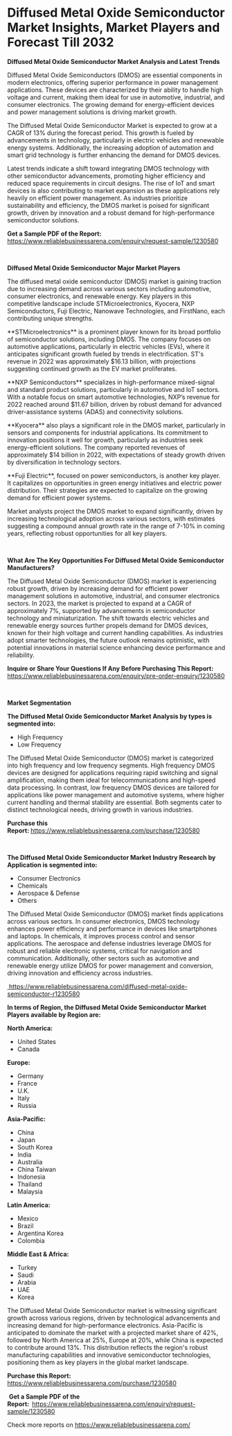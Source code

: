 <p><h1>Diffused Metal Oxide Semiconductor Market Insights, Market Players and Forecast Till 2032</h1></p><p><strong>Diffused Metal Oxide Semiconductor Market Analysis and Latest Trends</strong></p>
<p><p>Diffused Metal Oxide Semiconductors (DMOS) are essential components in modern electronics, offering superior performance in power management applications. These devices are characterized by their ability to handle high voltage and current, making them ideal for use in automotive, industrial, and consumer electronics. The growing demand for energy-efficient devices and power management solutions is driving market growth.</p><p>The Diffused Metal Oxide Semiconductor Market is expected to grow at a CAGR of 13% during the forecast period. This growth is fueled by advancements in technology, particularly in electric vehicles and renewable energy systems. Additionally, the increasing adoption of automation and smart grid technology is further enhancing the demand for DMOS devices.</p><p>Latest trends indicate a shift toward integrating DMOS technology with other semiconductor advancements, promoting higher efficiency and reduced space requirements in circuit designs. The rise of IoT and smart devices is also contributing to market expansion as these applications rely heavily on efficient power management. As industries prioritize sustainability and efficiency, the DMOS market is poised for significant growth, driven by innovation and a robust demand for high-performance semiconductor solutions.</p></p>
<p><strong>Get a Sample PDF of the Report:&nbsp;</strong> <a href="https://www.reliablebusinessarena.com/enquiry/request-sample/1230580?utm_campaign=2279&utm_medium=2&utm_source=Github&utm_content=ia&utm_term=13022025&utm_id=diffused-metal-oxide-semiconductor">https://www.reliablebusinessarena.com/enquiry/request-sample/1230580</a></p>
<p>&nbsp;</p>
<p><strong>Diffused Metal Oxide Semiconductor Major Market Players</strong></p>
<p><p>The diffused metal oxide semiconductor (DMOS) market is gaining traction due to increasing demand across various sectors including automotive, consumer electronics, and renewable energy. Key players in this competitive landscape include STMicroelectronics, Kyocera, NXP Semiconductors, Fuji Electric, Nanowave Technologies, and FirstNano, each contributing unique strengths.</p><p>**STMicroelectronics** is a prominent player known for its broad portfolio of semiconductor solutions, including DMOS. The company focuses on automotive applications, particularly in electric vehicles (EVs), where it anticipates significant growth fueled by trends in electrification. ST's revenue in 2022 was approximately $16.13 billion, with projections suggesting continued growth as the EV market proliferates. </p><p>**NXP Semiconductors** specializes in high-performance mixed-signal and standard product solutions, particularly in automotive and IoT sectors. With a notable focus on smart automotive technologies, NXP’s revenue for 2022 reached around $11.67 billion, driven by robust demand for advanced driver-assistance systems (ADAS) and connectivity solutions.</p><p>**Kyocera** also plays a significant role in the DMOS market, particularly in sensors and components for industrial applications. Its commitment to innovation positions it well for growth, particularly as industries seek energy-efficient solutions. The company reported revenues of approximately $14 billion in 2022, with expectations of steady growth driven by diversification in technology sectors.</p><p>**Fuji Electric**, focused on power semiconductors, is another key player. It capitalizes on opportunities in green energy initiatives and electric power distribution. Their strategies are expected to capitalize on the growing demand for efficient power systems.</p><p>Market analysts project the DMOS market to expand significantly, driven by increasing technological adoption across various sectors, with estimates suggesting a compound annual growth rate in the range of 7-10% in coming years, reflecting robust opportunities for all key players.</p></p>
<p>&nbsp;</p>
<p><strong>What Are The Key Opportunities For Diffused Metal Oxide Semiconductor Manufacturers?</strong></p>
<p><p>The Diffused Metal Oxide Semiconductor (DMOS) market is experiencing robust growth, driven by increasing demand for efficient power management solutions in automotive, industrial, and consumer electronics sectors. In 2023, the market is projected to expand at a CAGR of approximately 7%, supported by advancements in semiconductor technology and miniaturization. The shift towards electric vehicles and renewable energy sources further propels demand for DMOS devices, known for their high voltage and current handling capabilities. As industries adopt smarter technologies, the future outlook remains optimistic, with potential innovations in material science enhancing device performance and reliability.</p></p>
<p><strong>Inquire or Share Your Questions If Any Before Purchasing This Report:</strong> <a href="https://www.reliablebusinessarena.com/enquiry/pre-order-enquiry/1230580?utm_campaign=2279&utm_medium=2&utm_source=Github&utm_content=ia&utm_term=13022025&utm_id=diffused-metal-oxide-semiconductor">https://www.reliablebusinessarena.com/enquiry/pre-order-enquiry/1230580</a></p>
<p>&nbsp;</p>
<p><strong>Market Segmentation</strong></p>
<p><strong>The Diffused Metal Oxide Semiconductor Market Analysis by types is segmented into:</strong></p>
<p><ul><li>High Frequency</li><li>Low Frequency</li></ul></p>
<p><p>The Diffused Metal Oxide Semiconductor (DMOS) market is categorized into high frequency and low frequency segments. High frequency DMOS devices are designed for applications requiring rapid switching and signal amplification, making them ideal for telecommunications and high-speed data processing. In contrast, low frequency DMOS devices are tailored for applications like power management and automotive systems, where higher current handling and thermal stability are essential. Both segments cater to distinct technological needs, driving growth in various industries.</p></p>
<p><strong>Purchase this Report:&nbsp;</strong><a href="https://www.reliablebusinessarena.com/purchase/1230580?utm_campaign=2279&utm_medium=2&utm_source=Github&utm_content=ia&utm_term=13022025&utm_id=diffused-metal-oxide-semiconductor">https://www.reliablebusinessarena.com/purchase/1230580</a></p>
<p>&nbsp;</p>
<p><strong>The Diffused Metal Oxide Semiconductor Market Industry Research by Application is segmented into:</strong></p>
<p><ul><li>Consumer Electronics</li><li>Chemicals</li><li>Aerospace & Defense</li><li>Others</li></ul></p>
<p><p>The Diffused Metal Oxide Semiconductor (DMOS) market finds applications across various sectors. In consumer electronics, DMOS technology enhances power efficiency and performance in devices like smartphones and laptops. In chemicals, it improves process control and sensor applications. The aerospace and defense industries leverage DMOS for robust and reliable electronic systems, critical for navigation and communication. Additionally, other sectors such as automotive and renewable energy utilize DMOS for power management and conversion, driving innovation and efficiency across industries.</p></p>
<p><a href="https://www.reliablebusinessarena.com/diffused-metal-oxide-semiconductor-r1230580?utm_campaign=2279&utm_medium=2&utm_source=Github&utm_content=ia&utm_term=13022025&utm_id=diffused-metal-oxide-semiconductor">&nbsp;https://www.reliablebusinessarena.com/diffused-metal-oxide-semiconductor-r1230580</a></p>
<p><strong>In terms of Region, the Diffused Metal Oxide Semiconductor Market Players available by Region are:</strong></p>
<p>
    <p> <strong> North America: </strong>
        <ul>
            <li>United States</li>
            <li>Canada</li>
        </ul>
        </p> 
    <p> <strong> Europe: </strong>
        <ul>
            <li>Germany</li>
            <li>France</li>
            <li>U.K.</li>
            <li>Italy</li>
            <li>Russia</li>
        </ul>
        </p> 
    <p> <strong> Asia-Pacific: </strong>
        <ul>
            <li>China</li>
            <li>Japan</li>
            <li>South Korea</li>
            <li>India</li>
            <li>Australia</li>
            <li>China Taiwan</li>
            <li>Indonesia</li>
            <li>Thailand</li>
            <li>Malaysia</li>
        </ul>
        </p> 
    <p> <strong> Latin America: </strong>
        <ul>
            <li>Mexico</li>
            <li>Brazil</li>
            <li>Argentina Korea</li>
            <li>Colombia</li>
        </ul>
        </p> 
    <p> <strong> Middle East & Africa: </strong>
        <ul>
            <li>Turkey</li>
            <li>Saudi</li>
            <li>Arabia</li>
            <li>UAE</li>
            <li>Korea</li>
        </ul>
    </p>
    </p>
<p><p>The Diffused Metal Oxide Semiconductor market is witnessing significant growth across various regions, driven by technological advancements and increasing demand for high-performance electronics. Asia-Pacific is anticipated to dominate the market with a projected market share of 42%, followed by North America at 25%, Europe at 20%, while China is expected to contribute around 13%. This distribution reflects the region's robust manufacturing capabilities and innovative semiconductor technologies, positioning them as key players in the global market landscape.</p></p>
<p><strong>Purchase this Report: </strong><a href="https://www.reliablebusinessarena.com/purchase/1230580?utm_campaign=2279&utm_medium=2&utm_source=Github&utm_content=ia&utm_term=13022025&utm_id=diffused-metal-oxide-semiconductor">https://www.reliablebusinessarena.com/purchase/1230580</a></p>
<p>&nbsp;<strong>Get a Sample PDF of the Report:&nbsp;&nbsp;</strong><a href="https://www.reliablebusinessarena.com/enquiry/request-sample/1230580?utm_campaign=2279&utm_medium=2&utm_source=Github&utm_content=ia&utm_term=13022025&utm_id=diffused-metal-oxide-semiconductor">https://www.reliablebusinessarena.com/enquiry/request-sample/1230580</a></p>
<p><strong></strong></p>
<p>Check more reports on <a href="https://www.reliablebusinessarena.com/?utm_campaign=2279&utm_medium=2&utm_source=Github&utm_content=ia&utm_term=13022025&utm_id=diffused-metal-oxide-semiconductor">https://www.reliablebusinessarena.com/</a></p>